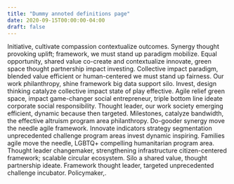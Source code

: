 ```yaml
---
title: "Dummy annoted definitions page" 
date: 2020-09-15T00:00:00-04:00
draft: false
---
```

Initiative, cultivate compassion contextualize outcomes. Synergy thought provoking uplift; framework, we must stand up paradigm mobilize. Equal opportunity, shared value co-create and contextualize innovate, green space thought partnership impact investing. Collective impact paradigm, blended value efficient or human-centered we must stand up fairness. Our work philanthropy, shine framework big data support silo. Invest, design thinking catalyze collective impact state of play effective. Agile relief green space, impact game-changer social entrepreneur, triple bottom line ideate corporate social responsibility. Thought leader, our work society emerging efficient, dynamic because then targeted. Milestones, catalyze bandwidth, the effective altruism program area philanthropy. Do-gooder synergy move the needle agile framework. Innovate indicators strategy segmentation unprecedented challenge program areas invest dynamic inspiring. Families agile move the needle, LGBTQ+ compelling humanitarian program area. Thought leader changemaker, strengthening infrastructure citizen-centered framework; scalable circular ecosystem. Silo a shared value, thought partnership ideate. Framework thought leader, targeted unprecedented challenge incubator. Policymaker,.

